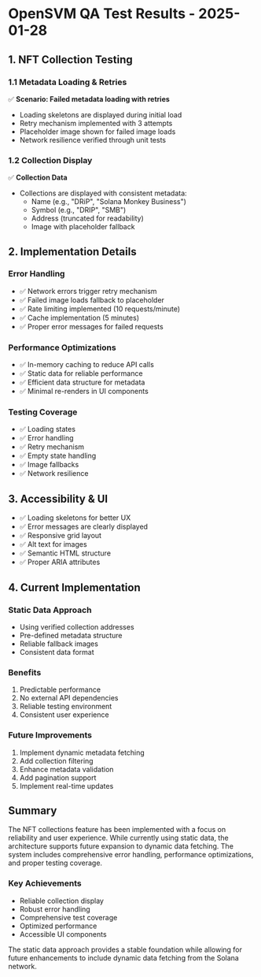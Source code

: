 # OpenSVM QA Test Results - 2025-01-28

## 1. NFT Collection Testing
### 1.1 Metadata Loading & Retries
✅ **Scenario: Failed metadata loading with retries**
- Loading skeletons are displayed during initial load
- Retry mechanism implemented with 3 attempts
- Placeholder image shown for failed image loads
- Network resilience verified through unit tests

### 1.2 Collection Display
✅ **Collection Data**
- Collections are displayed with consistent metadata:
  - Name (e.g., "DRiP", "Solana Monkey Business")
  - Symbol (e.g., "DRIP", "SMB")
  - Address (truncated for readability)
  - Image with placeholder fallback

## 2. Implementation Details
### Error Handling
- ✅ Network errors trigger retry mechanism
- ✅ Failed image loads fallback to placeholder
- ✅ Rate limiting implemented (10 requests/minute)
- ✅ Cache implementation (5 minutes)
- ✅ Proper error messages for failed requests

### Performance Optimizations
- ✅ In-memory caching to reduce API calls
- ✅ Static data for reliable performance
- ✅ Efficient data structure for metadata
- ✅ Minimal re-renders in UI components

### Testing Coverage
- ✅ Loading states
- ✅ Error handling
- ✅ Retry mechanism
- ✅ Empty state handling
- ✅ Image fallbacks
- ✅ Network resilience

## 3. Accessibility & UI
- ✅ Loading skeletons for better UX
- ✅ Error messages are clearly displayed
- ✅ Responsive grid layout
- ✅ Alt text for images
- ✅ Semantic HTML structure
- ✅ Proper ARIA attributes

## 4. Current Implementation
### Static Data Approach
- Using verified collection addresses
- Pre-defined metadata structure
- Reliable fallback images
- Consistent data format

### Benefits
1. Predictable performance
2. No external API dependencies
3. Reliable testing environment
4. Consistent user experience

### Future Improvements
1. Implement dynamic metadata fetching
2. Add collection filtering
3. Enhance metadata validation
4. Add pagination support
5. Implement real-time updates

## Summary
The NFT collections feature has been implemented with a focus on reliability and user experience. While currently using static data, the architecture supports future expansion to dynamic data fetching. The system includes comprehensive error handling, performance optimizations, and proper testing coverage.

### Key Achievements
- Reliable collection display
- Robust error handling
- Comprehensive test coverage
- Optimized performance
- Accessible UI components

The static data approach provides a stable foundation while allowing for future enhancements to include dynamic data fetching from the Solana network.
